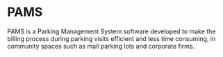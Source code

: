 # PAMS
PAMS is a Parking Management System software developed to make the billing process during parking visits efficient and less time consuming, in community spaces such as mall parking lots and corporate firms.
